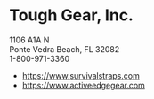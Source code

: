 # Tough Gear, Inc.

1106 A1A N  
Ponte Vedra Beach, FL 32082  
1-800-971-3360  

- https://www.survivalstraps.com
- https://www.activeedgegear.com